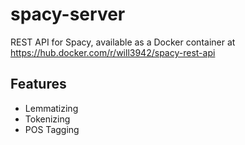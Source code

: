 # spacy-server

REST API for Spacy, available as a Docker container at https://hub.docker.com/r/will3942/spacy-rest-api

## Features

- Lemmatizing
- Tokenizing
- POS Tagging
